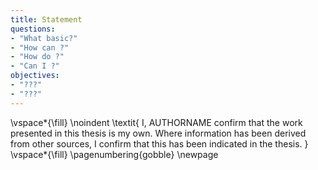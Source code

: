 ```yaml
---
title: Statement
questions:
- "What basic?"
- "How can ?"
- "How do ?"
- "Can I ?"
objectives:
- "???"
- "???"
---
```

<!-- This page is for an official declaration. -->


\vspace*{\fill}
\noindent
\textit{
I, AUTHORNAME confirm that the work presented in this thesis is my own. Where information has been derived from other sources, I confirm that this has been indicated in the thesis.
}
\vspace*{\fill}
\pagenumbering{gobble}
\newpage
